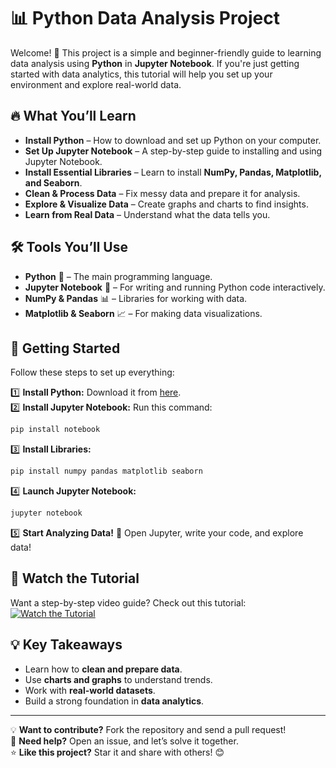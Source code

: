 # 📊 Python Data Analysis Project

Welcome! 🚀 This project is a simple and beginner-friendly guide to learning data analysis using **Python** in **Jupyter Notebook**. If you're just getting started with data analytics, this tutorial will help you set up your environment and explore real-world data.

## 🔥 What You’ll Learn

- **Install Python** – How to download and set up Python on your computer.
- **Set Up Jupyter Notebook** – A step-by-step guide to installing and using Jupyter Notebook.
- **Install Essential Libraries** – Learn to install **NumPy, Pandas, Matplotlib, and Seaborn**.
- **Clean & Process Data** – Fix messy data and prepare it for analysis.
- **Explore & Visualize Data** – Create graphs and charts to find insights.
- **Learn from Real Data** – Understand what the data tells you.

## 🛠 Tools You’ll Use

- **Python** 🐍 – The main programming language.
- **Jupyter Notebook** 📒 – For writing and running Python code interactively.
- **NumPy & Pandas** 📊 – Libraries for working with data.
- **Matplotlib & Seaborn** 📈 – For making data visualizations.

## 📌 Getting Started

Follow these steps to set up everything:

1️⃣ **Install Python:** Download it from [here](https://www.python.org/downloads/).  
2️⃣ **Install Jupyter Notebook:** Run this command:
   ```sh
   pip install notebook
   ```
3️⃣ **Install Libraries:**
   ```sh
   pip install numpy pandas matplotlib seaborn
   ```
4️⃣ **Launch Jupyter Notebook:**
   ```sh
   jupyter notebook
   ```
5️⃣ **Start Analyzing Data!** 🚀 Open Jupyter, write your code, and explore data!

## 🎥 Watch the Tutorial

Want a step-by-step video guide? Check out this tutorial:  
[![Watch the Tutorial](https://img.youtube.com/vi/KgCgpCIOkIs/0.jpg)](https://www.youtube.com/watch?v=KgCgpCIOkIs)

## 💡 Key Takeaways
- Learn how to **clean and prepare data**.
- Use **charts and graphs** to understand trends.
- Work with **real-world datasets**.
- Build a strong foundation in **data analytics**.

---
💡 **Want to contribute?** Fork the repository and send a pull request!  
📩 **Need help?** Open an issue, and let’s solve it together.  
⭐ **Like this project?** Star it and share with others! 😊











